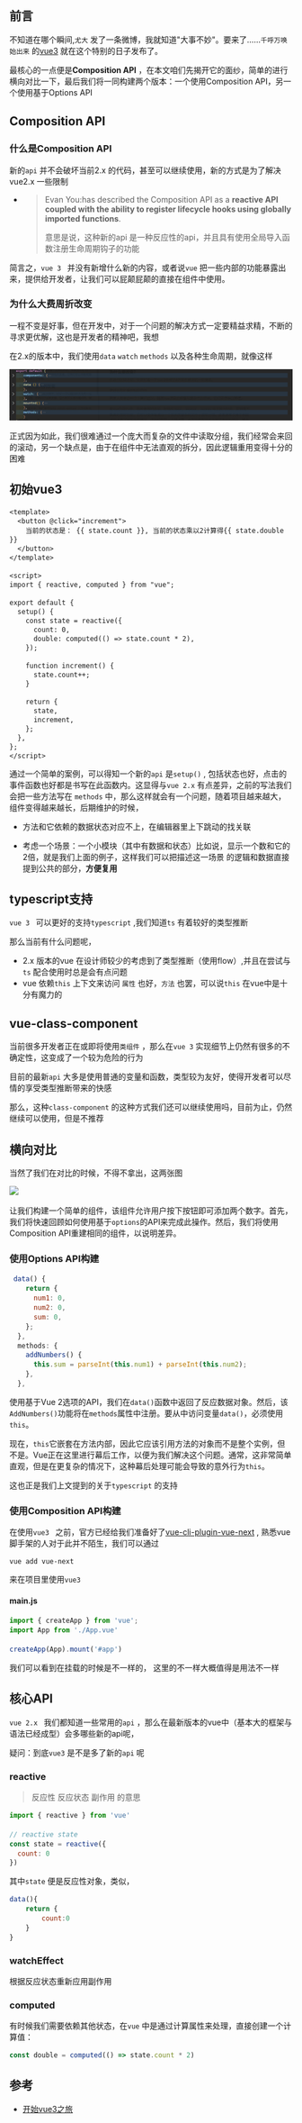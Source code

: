 ## 前言

不知道在哪个瞬间,`尤大` 发了一条微博，我就知道"大事不妙"。要来了……`千呼万唤始出来` 的[vue3](https://github.com/vuejs/vue-next)  就在这个特别的日子发布了。

最核心的一点便是**Composition API** ，在本文咱们先揭开它的面纱，简单的进行横向对比一下，最后我们将一同构建两个版本：一个使用Composition API，另一个使用基于Options API

## Composition API

### 什么是Composition API

新的`api` 并不会破坏当前2.x 的代码，甚至可以继续使用，新的方式是为了解决vue2.x 一些限制

- >Evan You:has described the Composition API as a **reactive API coupled with the ability to register lifecycle hooks using globally imported functions**. 
  >
  >意思是说，这种新的api 是一种反应性的api，并且具有使用全局导入函数注册生命周期钩子的功能

简言之，`vue 3 ` 并没有新增什么新的内容，或者说`vue` 把一些内部的功能暴露出来，提供给开发者，让我们可以屁颠屁颠的直接在组件中使用。

### 为什么大费周折改变

一程不变是好事，但在开发中，对于一个问题的解决方式一定要精益求精，不断的寻求更优解，这也是开发者的精神吧，我想

在2.x的版本中，我们使用`data` `watch` `methods` 以及各种生命周期，就像这样

![20200430172328](https://raw.githubusercontent.com/yayxs/Pics/master/img/20200430172328.png)

正式因为如此，我们很难通过一个庞大而复杂的文件中读取分组，我们经常会来回的滚动，另一个缺点是，由于在组件中无法直观的拆分，因此逻辑重用变得十分的困难

## 初始vue3

```vue
<template>
  <button @click="increment">
    当前的状态是： {{ state.count }}, 当前的状态乘以2计算得{{ state.double }}
  </button>
</template>

<script>
import { reactive, computed } from "vue";

export default {
  setup() {
    const state = reactive({
      count: 0,
      double: computed(() => state.count * 2),
    });

    function increment() {
      state.count++;
    }

    return {
      state,
      increment,
    };
  },
};
</script>

```

通过一个简单的案例，可以得知一个新的`api`  是`setup()` , 包括状态也好，点击的事件函数也好都是书写在此函数内。这显得与`vue 2.x` 有点差异，之前的写法我们会把一些方法写在 `methods` 中，那么这样就会有一个问题，随着项目越来越大，组件变得越来越长，后期维护的时候，

- 方法和它依赖的数据状态对应不上，在编辑器里上下跳动的找关联

- 考虑一个场景：一个小模块（其中有数据和状态）比如说，显示一个数和它的2倍，就是我们上面的例子，这样我们可以把描述这一场景 的逻辑和数据直接提到公共的部分，**方便复用**



## typescript支持

`vue 3 ` 可以更好的支持`typescript` ,我们知道`ts` 有着较好的类型推断

那么当前有什么问题呢，

- 2.x 版本的vue 在设计师较少的考虑到了类型推断（使用flow）,并且在尝试与`ts` 配合使用时总是会有点问题
- vue 依赖`this` 上下文来访问 `属性` 也好，`方法` 也罢，可以说`this` 在vue中是十分有魔力的

## vue-class-component

当前很多开发者正在或即将使用`类组件` ，那么在`vue 3` 实现细节上仍然有很多的不确定性，这变成了一个较为危险的行为

目前的最新`api` 大多是使用普通的变量和函数，类型较为友好，使得开发者可以尽情的享受类型推断带来的快感

那么，这种`class-component` 的这种方式我们还可以继续使用吗，目前为止，仍然继续可以使用，但是不推荐

## 横向对比

当然了我们在对比的时候，不得不拿出，这两张图

![](https://user-images.githubusercontent.com/499550/62783026-810e6180-ba89-11e9-8774-e7771c8095d6.png)

让我们构建一个简单的组件，该组件允许用户按下按钮即可添加两个数字。首先，我们将快速回顾如何使用基于`options`的API来完成此操作。然后，我们将使用Composition API重建相同的组件，以说明差异。

### 使用Options API构建

```js
 data() {
    return {
      num1: 0,
      num2: 0,
      sum: 0,
    };
  },
  methods: {
    addNumbers() {
      this.sum = parseInt(this.num1) + parseInt(this.num2);
    },
  },
```

使用基于Vue 2选项的API，我们在`data()`函数中返回了反应数据对象。然后，该`AddNumbers()`功能将在`methods`属性中注册。要从中访问变量`data()`，必须使用`this`。

现在，`this`它嵌套在方法内部，因此它应该引用方法的对象而不是整个实例，但不是。Vue正在这里进行幕后工作，以便为我们解决这个问题。通常，这非常简单直观，但是在更复杂的情况下，这种幕后处理可能会导致的意外行为`this`。

这也正是我们上文提到的关于`typescript` 的支持

### 使用Composition API构建

在使用`vue3 ` 之前，官方已经给我们准备好了[vue-cli-plugin-vue-next](https://github.com/vuejs/vue-cli-plugin-vue-next) , 熟悉vue 脚手架的人对于此并不陌生，我们可以通过

```
vue add vue-next
```

来在项目里使用`vue3` 

#### main.js

```js
import { createApp } from 'vue';
import App from './App.vue'

createApp(App).mount('#app')

```

我们可以看到在挂载的时候是不一样的， 这里的不一样大概值得是用法不一样





## 核心API

`vue 2.x ` 我们都知道一些常用的`api` ，那么在最新版本的vue中（基本大的框架与语法已经成型）会多哪些新的api呢，

疑问：到底`vue3` 是不是多了新的`api` 呢

### reactive 

> 反应性 反应状态 副作用 的意思

```js
import { reactive } from 'vue'

// reactive state
const state = reactive({
  count: 0
})
```

其中`state` 便是反应性对象，类似，

```js
data(){
    return {
        count:0
    }
}
```

### watchEffect

根据反应状态重新应用副作用

### computed

有时候我们需要依赖其他状态，在`vue` 中是通过计算属性来处理，直接创建一个计算值：

```js
const double = computed(() => state.count * 2)
```

## 参考

- [开始vue3之旅](https://auth0.com/blog/getting-started-with-vue-3-composition-api/)



